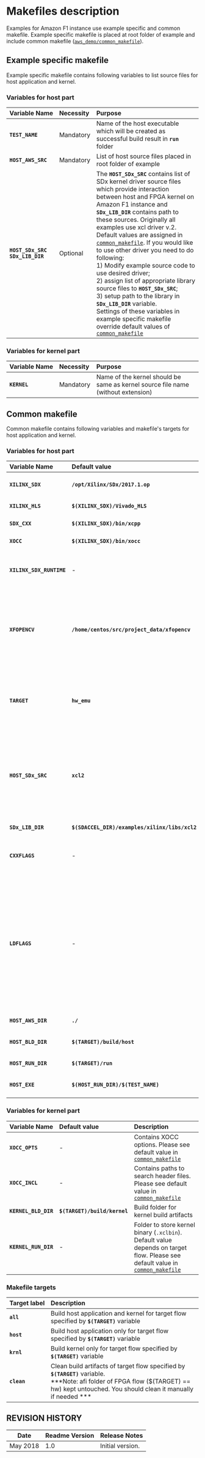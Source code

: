# Makefiles description # 

Examples for Amazon F1 instance use example specific and common makefile. Example specific makefile is placed at root folder of example and include common makefile ([`aws_demo/common_makefile`](common_makefile)). 

## Example specific makefile ##
Example specific makefile contains following variables to list source files for host application and kernel. 

### Variables for host part ###
 
| Variable&nbsp;Name |Necessity | Purpose |
|       :-           |   :-     |    :-   |
| **`TEST_NAME`** |Mandatory| Name of the host executable which will be created as successful build result in **`run`** folder |
| **`HOST_AWS_SRC`** |Mandatory| List of host source files placed in root folder of example |
| **`HOST_SDx_SRC`** <br/> **`SDx_LIB_DIR`** | Optional | The **`HOST_SDx_SRC`** contains list of SDx kernel driver source files which provide interaction between host and FPGA kernel on Amazon F1 instance and **`SDx_LIB_DIR`** contains path to these sources. Originally all examples use xcl driver v.2. Default values are assigned in [`common_makefile`](common_makefile). If you would like to use other driver you need to do following: <br/> 1) Modify example source code to use desired driver; <br/>2) assign list of appropriate library source files to **`HOST_SDx_SRC`**; <br/>3) setup path to the library in **`SDx_LIB_DIR`** variable. <br/> Settings of these variables in example specific makefile override default values of [`common_makefile`](common_makefile) |

### Variables for kernel part ###

| Variable&nbsp;Name |Necessity | Purpose |
|       :-           |   :-     |    :-   |
| **`KERNEL`** |Mandatory| Name of the kernel should be same as kernel source file name (without extension) |


## Common makefile ##
Common makefile contains following variables and makefile's targets for host application and kernel. 

### Variables for host part ###
 
| Variable&nbsp;Name |Default&nbsp;value | Description |
|       :-           |          :-       |      :-     |
| **`XILINX_SDX`**        |**`/opt/Xilinx/SDx/2017.1.op`**| Path to Xilinx SDx toolset on Amazon F1 instance |
| **`XILINX_HLS`**        |**`$(XILINX_SDX)/Vivado_HLS`** | Path to Xilinx Vivado HLS                        |
| **`SDX_CXX`**           |**`$(XILINX_SDX)/bin/xcpp`**   | Alias for Xilinx SDx compiler                    |
| **`XOCC`**              |**`$(XILINX_SDX)/bin/xocc`**   | ALias for Xilinx XOCC compiler                   |
| **`XILINX_SDX_RUNTIME`**| -                             | Set automatically to run-time library of selected platform (value of **`$(AWS_PLATFORM)`**).|   
| **`XFOPENCV`**          |**`/home/centos/src/project_data/xfopencv`** | Location of xfOpenCV library. <br/>***Note: If you place xfOpenCV library in other location than recommended (default) please update this variable!***                    |
| **`TARGET`**            |**`hw_emu`**                   | The target flow. This variable should be override by desired target flow (**`hw/sw_emu/hw_emu`**) in make command line |
| **`HOST_SDx_SRC`**      |**`xcl2`**                     | List of SDx kernel driver source files which provide interaction between host and FPGA kernel on Amazon F1 instance. Originally all examples use xcl driver v.2.|
| **`SDx_LIB_DIR`**       |**`$(SDACCEL_DIR)/examples/xilinx/libs/xcl2`**   | Path to SDx kernel driver source files |
| **`CXXFLAGS`**          |-                              | Contains SDx compiler options. Please see default value in [`common_makefile`](common_makefile) |
| **`LDFLAGS`**           |-                              | Contains SDx linker options. Please see default value in [`common_makefile`](common_makefile) <br/>***Note: Host application needs specific version of run-time shared libraries. Important to explicitly specify for linker needed libraries with help of `-rpath` option. Take it in mind in case of [`common_makefile`](common_makefile) modification *** |
| **`HOST_AWS_DIR`**      |**`./`**                       | Root folder of example                           |
| **`HOST_BLD_DIR`**      |**`$(TARGET)/build/host`**     | Build folder for host application build artifacts|
| **`HOST_RUN_DIR`**      |**`$(TARGET)/run`**            | Run folder of host application                   |
| **`HOST_EXE`**          |**`$(HOST_RUN_DIR)/$(TEST_NAME)`** | Host application executable name with path   |

### Variables for kernel part ###

| Variable&nbsp;Name |Default value | Description |
|       :-           |     :-       |      :-     |
| **`XOCC_OPTS`**         |-                              | Contains XOCC options. Please see default value in [`common_makefile`](common_makefile) |
| **`XOCC_INCL`**         |-                              | Contains paths to search header files. Please see default value in [`common_makefile`](common_makefile) |   
| **`KERNEL_BLD_DIR`**    |**`$(TARGET)/build/kernel`**   | Build folder for kernel build artifacts|
| **`KERNEL_RUN_DIR`**    |-                              | Folder to store kernel binary (`.xclbin`). Default value depends on target flow. Please see default value in [`common_makefile`](common_makefile)|


### Makefile targets ###

| Target&nbsp;label | Description |
| :-                | :-          |
| **`all`**         | Build host application and kernel for target flow specified by **`$(TARGET)`** variable |
| **`host`**        | Build host application only for target flow specified by **`$(TARGET)`** variable |   
| **`krnl`**        | Build kernel only for target flow specified by **`$(TARGET)`** variable |   
| **`clean`**       | Clean build artifacts of target flow specified by **`$(TARGET)`** variable. <br/>***Note: afi folder of FPGA flow ($(TARGET) == hw) kept untouched. You should clean it manually if needed *** |   



## REVISION HISTORY

Date      | Readme Version | Release Notes
--------  |----------------|-------------------------
May 2018  | 1.0            | Initial version.
